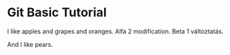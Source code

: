 # Git Basic Tutorial

I like apples and grapes and oranges. Alfa 2 modification. Beta 1 változtatás.

And I like pears.
